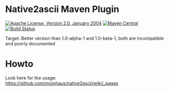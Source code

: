 # Native2ascii Maven Plugin

[![Apache License, Version 2.0, January 2004](https://img.shields.io/github/license/mojohaus/native2ascii.svg?label=License)](http://www.apache.org/licenses/)
[![Maven Central](https://img.shields.io/maven-central/v/org.codehaus.mojo/native2ascii-maven-plugin.svg?label=Maven%20Central)](http://search.maven.org/#search%7Cgav%7C1%7Cg%3A%22org.codehaus.mojo%22%20AND%20a%3A%22native2ascii-maven-plugin%22)
[![Build Status](https://travis-ci.org/mojohaus/native2ascii.svg?branch=master)](https://travis-ci.org/mojohaus/native2ascii)

Target: Better version than 1.0-alpha-1 and 1.0-beta-1, both are incompatible and poorly documented

# Howto

Look here for the usage: https://github.com/mojohaus/native2ascii/wiki/_pages
